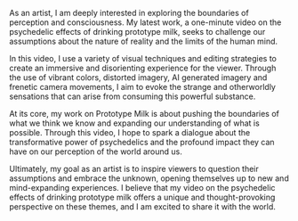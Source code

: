 As an artist, I am deeply interested in exploring the boundaries of perception and consciousness. My latest work, a one-minute video on the psychedelic effects of drinking prototype milk, seeks to challenge our assumptions about the nature of reality and the limits of the human mind.

In this video, I use a variety of visual techniques and editing strategies to create an immersive and disorienting experience for the viewer. Through the use of vibrant colors, distorted imagery, AI generated imagery and frenetic camera movements, I aim to evoke the strange and otherworldly sensations that can arise from consuming this powerful substance.

At its core, my work on Prototype Milk is about pushing the boundaries of what we think we know and expanding our understanding of what is possible. Through this video, I hope to spark a dialogue about the transformative power of psychedelics and the profound impact they can have on our perception of the world around us.

Ultimately, my goal as an artist is to inspire viewers to question their assumptions and embrace the unknown, opening themselves up to new and mind-expanding experiences. I believe that my video on the psychedelic effects of drinking prototype milk offers a unique and thought-provoking perspective on these themes, and I am excited to share it with the world.